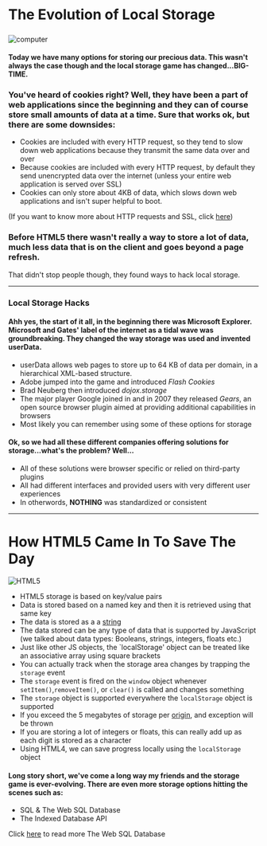 # The Evolution of Local Storage
##### 
![computer](https://media.giphy.com/media/l0HlNaQ6gWfllcjDO/giphy.gif)

#### Today we have many options for storing our precious data. This wasn't always the case though and the local storage game has changed...BIG-TIME. 

### You've heard of cookies right? Well, they have been a part of web applications since the beginning and they can of course store small amounts of data at a time. Sure that works ok, but there are some downsides:

* Cookies are included with every HTTP request, so they tend to slow down web applications because they transmit the same data over and over
* Because cookies are included with every HTTP request, by default they send unencrypted data over the internet (unless your entire web application is served over SSL)
* Cookies can only store about 4KB of data, which slows down web applications and isn't super helpful to boot.

(If you want to know more about HTTP requests and SSL, click [here](https://www.websecurity.digicert.com/security-topics/what-is-ssl-tls-https))

### Before HTML5 there wasn't really a way to store a lot of data, much less data that is on the client and goes beyond a page refresh. 
That didn't stop people though, they found ways to hack local storage.

-----------------------------
### Local Storage Hacks
#### Ahh yes, the start of it all, in the beginning there was Microsoft Explorer. Microsoft and Gates' label of the internet as a tidal wave was groundbreaking. They changed the way storage was used and invented userData.

* userData allows web pages to store up to 64 KB of data per domain, in a hierarchical XML-based structure. 
* Adobe jumped into the game and introduced *Flash Cookies*
* Brad Neuberg then introduced *dojox.storage*
* The major player Google joined in and in 2007 they released *Gears*, an open source browser plugin aimed at providing additional capabilities in browsers
* Most likely you can remember using some of these options for storage 

#### Ok, so we had all these different companies offering solutions for storage...what's the problem? Well...

* All of these solutions were browser specific or relied on third-party plugins
* All had different interfaces and provided users with very different user experiences
* In otherwords, **NOTHING** was standardized or consistent

__________________________________
# How HTML5 Came In To Save The Day
![HTML5](https://media.giphy.com/media/YucHVxk7WYIc8/giphy.gif)

* HTML5 storage is based on key/value pairs
* Data is stored based on a named key and then it is retrieved using that same key
* The data is stored as a a [string](https://developer.mozilla.org/en-US/docs/Web/JavaScript/Reference/Global_Objects/String)
*  The data stored can be any type of data that is supported by JavaScript (we talked about data types: Booleans, strings, integers, floats etc.)
* Just like other JS objects, the `localStorage' object can be treated like an associative array using square brackets
* You can actually track when the storage area changes by trapping the `storage` event
* The `storage` event is fired on the `window` object whenever `setItem()`,`removeItem()`, or `clear()` is called and changes something
* The `storage` object is supported everywhere the `localStorage` object is supported
* If you exceed the 5 megabytes of storage per [origin](https://html.spec.whatwg.org/multipage/origin.html#origin-0), and exception will be thrown
* If you are storing a lot of integers or floats, this can really add up as each digit is stored as a character
* Using HTML4, we can save progress locally using the `localStorage` object

#### Long story short, we've come a long way my friends and the storage game is ever-evolving. There are even more storage options hitting the scenes such as:

* SQL & The Web SQL Database
* The Indexed Database API

Click [here](https://dev.w3.org/html5/webdatabase/) to read more The Web SQL Database 